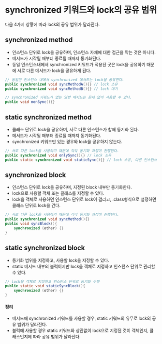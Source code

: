 # synchronized 키워드와 lock의 공유 범위

다음 4가지 상황에 따라 lock의 공유 범위가 달라진다.

## synchronized method

* 인스턴스 단위로 lock을 공유하며, 인스턴스 자체에 대한 접근을 막는 것은 아니다.
* 메서드가 시작될 때부터 종료될 때까지 동기화된다.
* 동일 인스턴스내에서 synchronized 키워드가 적용된 곳은 lock을 공유하기 때문에 서로 다른 메서드가 lock을 공유하게 된다.

```java
// 동일한 인스턴스 내에서 synchronized 메서드는 lock을 공유한다.
public synchronized void syncMethodA(){} // lock 소유
public synchronized void syncMethodB(){} // lock 대기

// synchronized 키워드가 없는 일반 메서드는 문제 없이 사용할 수 있다.
public void nonSync(){}
```

## static synchronized method

* 클래스 단위로 lock을 공유하며, 서로 다른 인스턴스가 함께 동기화 된다.
* 메서드가 시작될 때부터 종료될 때까지 동기화된다.
* synchronized 키워드만 있는 경우와 lock을 공유하지 않는다.

```java
// 서로 다른 lock을 사용하기 때문에 각각 동기화 과정이 진행된다.
public synchronized void onlySync(){} // lock 소유
public static synchronized void staticSync(){} // lock 소유, 다른 인스턴스는 대기
```

## synchronized block

* 인스턴스 단위로 lock을 공유하며, 지정된 block 내부만 동기화한다.
* lock으로 사용할 객체 또는 클래스를 지정할 수 있다.
* lock을 객체로 사용하면 인스턴스 단위로 lock이 걸리고, .class형식으로 설정하면 클래스 단위로 lock을 건다.

```java
// 서로 다른 lock을 사용하기 때문에 각각 동기화 과정이 진행된다.
public synchronized void syncMethod(){}
public void syncBlock(){
    synchronized (other) {}
}
```

## static synchronized block

* 동기화 범위를 지정하고, 사용할 lock을 지정할 수 있다.
* static 메서드 내부의 블럭이지만 lock을 객체로 지정하고 인스턴스 단위로 관리할 수 있다.

```java
// lock을 객체로 지정하고 인스턴스 단위로 동기화 수행
public static void staticSyncBlock(){
    synchronized (other) {}
}
```

#### 정리

* 메서드에 synchronized 키워드를 사용할 경우, static 키워드의 유무로 lock의 공유 범위가 달라진다.
* 블럭에 사용할 경우 static 키워드와 상관없이 lock으로 지정된 것이 객체인지, 클래스인지에 따라 공유 범위가 달라진다.